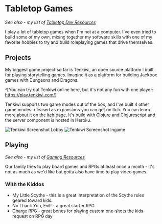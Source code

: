 # Tabletop Games

_See also - my list of [Tabletop Dev Resources](/tabletop/resources/)_

I play a lot of tabletop games when I'm not at a computer. I've even tried to build some of my own, mixing together my software skills with one of my favorite hobbies to try and build roleplaying games that drive themselves.


## Projects

My biggest game project so far is Tenkiwi, an open source platform I built for playing storytelling games. Imagine it as a platform for building Jackbox games with Dungeons and Dragons.

^[You can try out Tenkiwi online here, but it's not any fun with one player: <https://play.tenkiwi.com/>]

Tenkiwi supports two game modes out of the box, and I've built 4 other game modes released as expansions you can get on Itch. You can learn more about it on the [itch page](https://therabidbanana.itch.io/tenkiwi). It's build with Clojure and Clojurescript and the server component is hosted in Heroku.


![Tenkiwi Screenshot Lobby](/assets/images/tabletop/tenkiwi-screen-1.png)
![Tenkiwi Screenshot Ingame](/assets/images/tabletop/tenkiwi-screen-2.png)


## Playing

_See also - my list of [Gaming Resources](/tabletop/play-resources/)_

Our family tries to play board games and RPGs at least once a month - it's not as much as we'd like but gotta also have time to play video games.

### With the Kiddos

* My Little Scythe - this is a great interpretation of the Scythe rules geared toward kids.
* No Thank You, Evil! - a great starter RPG
* Charge RPG - great bones for playing custom one-shots the kids request on RPG day

